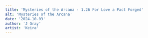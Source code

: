 ```yaml
---
title: 'Mysteries of the Arcana - 1.26 For Love a Pact Forged'
alt: 'Mysteries of the Arcana'
date: '2024-10-03'
author: 'J Gray'
artist: 'Keira'
---
```

